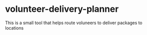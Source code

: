 # volunteer-delivery-planner
This is a small tool that helps route voluneers to deliver packages to locations
